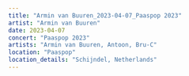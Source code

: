 ```yaml
---
title: "Armin van Buuren_2023-04-07_Paaspop 2023"
artist: "Armin van Buuren"
date: 2023-04-07
concert: "Paaspop 2023"
artists: "Armin van Buuren, Antoon, Bru-C"
location: "Paaspop"
location_details: "Schijndel, Netherlands"
---
```

